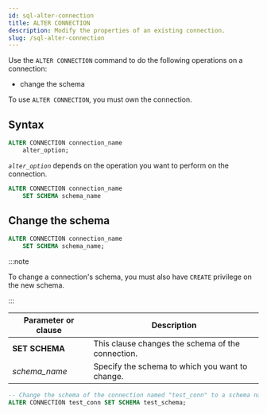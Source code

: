 ```yaml
---
id: sql-alter-connection
title: ALTER CONNECTION
description: Modify the properties of an existing connection.
slug: /sql-alter-connection
---
```

<head>
  <link rel="canonical" href="https://docs.risingwave.com/docs/current/sql-alter-connection/" />
</head>

Use the `ALTER CONNECTION` command to do the following operations on a connection:

+ change the schema

To use `ALTER CONNECTION`, you must own the connection.

## Syntax

```sql
ALTER CONNECTION connection_name
    alter_option;
```

*`alter_option`* depends on the operation you want to perform on the connection.

```sql
ALTER CONNECTION connection_name
    SET SCHEMA schema_name
```

## Change the schema

```sql title=Syntax
ALTER CONNECTION connection_name
    SET SCHEMA schema_name;
```

:::note

To change a connection's schema, you must also have `CREATE` privilege on the new schema.

:::

| Parameter or clause | Description |
| ------------------- | ----------------------------------------------- |
|**SET SCHEMA**| This clause changes the schema of the connection.|
| *schema_name* | Specify the schema to which you want to change. |

```sql title=Example
-- Change the schema of the connection named "test_conn" to a schema named "test_schema"
ALTER CONNECTION test_conn SET SCHEMA test_schema;
```

